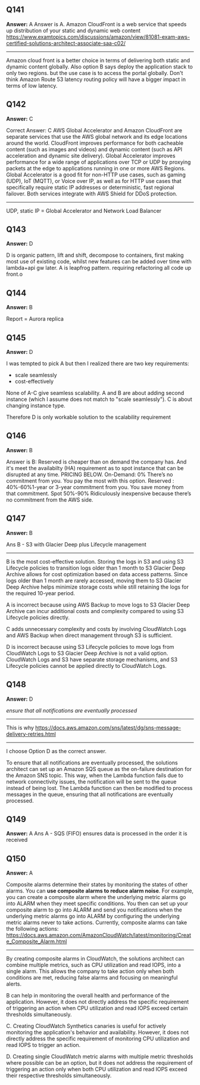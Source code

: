 ## Q141

**Answer:** A
Answer is A.
Amazon CloudFront is a web service that speeds up distribution of your static and dynamic web content
https://www.examtopics.com/discussions/amazon/view/81081-exam-aws-certified-solutions-architect-associate-saa-c02/

----------
Amazon cloud front is a better choice in terms of delivering both static and dynamic content globally. Also option B says deploy the application stack to only two regions. but the use case is to access the portal globally. Don't think Amazon Route 53 latency routing policy will have a bigger impact in terms of low latency.


## Q142

**Answer:** C

Correct Answer: C
AWS Global Accelerator and Amazon CloudFront are separate services that use the AWS global network and its edge locations around the world. CloudFront improves performance for both cacheable content (such as images and videos) and dynamic content (such as API acceleration and dynamic site delivery). Global Accelerator improves performance for a wide range of applications over TCP or UDP by proxying packets at the edge to applications running in one or more AWS Regions. Global Accelerator is a good fit for non-HTTP use cases, such as gaming (UDP), IoT (MQTT), or Voice over IP, as well as for HTTP use cases that specifically require static IP addresses or deterministic, fast regional failover. Both services integrate with AWS Shield for DDoS protection.

----------
UDP, static IP = Global Accelerator and Network Load Balancer


## Q143

**Answer:** D

D is organic pattern, lift and shift, decompose to containers, first making most use of existing code, whilst new features can be added over time with lambda+api gw later.
A is leapfrog pattern. requiring refactoring all code up front.o

## Q144

**Answer:** B

Report = Aurora replica


## Q145

**Answer:** D

I was tempted to pick A but then I realized there are two key requirements:
- scale seamlessly
- cost-effectively

None of A-C give seamless scalability. A and B are about adding second instance (which I assume does not match to "scale seamlessly"). C is about changing instance type.

Therefore D is only workable solution to the scalability requirement

## Q146

**Answer:** B

Answer is B: Reserved is cheaper than on demand the company has. And it's meet the availabilty (HA) requirement as to spot instance that can be disrupted at any time.
PRICING BELOW.
On-Demand: 0% There’s no commitment from you. You pay the most with this option.
Reserved : 40%-60%1-year or 3-year commitment from you. You save money from that commitment.
Spot 50%-90% Ridiculously inexpensive because there’s no commitment from the AWS side.

## Q147

**Answer:** B

Ans B - S3 with Glacier Deep plus Lifecycle management

---------
B is the most cost-effective solution. Storing the logs in S3 and using S3 Lifecycle policies to transition logs older than 1 month to S3 Glacier Deep Archive allows for cost optimization based on data access patterns. Since logs older than 1 month are rarely accessed, moving them to S3 Glacier Deep Archive helps minimize storage costs while still retaining the logs for the required 10-year period.

A is incorrect because using AWS Backup to move logs to S3 Glacier Deep Archive can incur additional costs and complexity compared to using S3 Lifecycle policies directly.

C adds unnecessary complexity and costs by involving CloudWatch Logs and AWS Backup when direct management through S3 is sufficient.

D is incorrect because using S3 Lifecycle policies to move logs from CloudWatch Logs to S3 Glacier Deep Archive is not a valid option. CloudWatch Logs and S3 have separate storage mechanisms, and S3 Lifecycle policies cannot be applied directly to CloudWatch Logs.

## Q148

**Answer:** D

*ensure that all notifications are eventually processed*

------
This is why https://docs.aws.amazon.com/sns/latest/dg/sns-message-delivery-retries.html

-------------
I choose Option D as the correct answer.

To ensure that all notifications are eventually processed, the solutions architect can set up an Amazon SQS queue as the on-failure destination for the Amazon SNS topic. This way, when the Lambda function fails due to network connectivity issues, the notification will be sent to the queue instead of being lost. The Lambda function can then be modified to process messages in the queue, ensuring that all notifications are eventually processed.

## Q149

**Answer:** A
Ans A - SQS (FIFO) ensures data is processed in the order it is received

## Q150

**Answer:** A

Composite alarms determine their states by monitoring the states of other alarms. You can **use composite alarms to reduce alarm noise**. For example, you can create a composite alarm where the underlying metric alarms go into ALARM when they meet specific conditions. You then can set up your composite alarm to go into ALARM and send you notifications when the underlying metric alarms go into ALARM by configuring the underlying metric alarms never to take actions. Currently, composite alarms can take the following actions:
https://docs.aws.amazon.com/AmazonCloudWatch/latest/monitoring/Create_Composite_Alarm.html


-------
By creating composite alarms in CloudWatch, the solutions architect can combine multiple metrics, such as CPU utilization and read IOPS, into a single alarm. This allows the company to take action only when both conditions are met, reducing false alarms and focusing on meaningful alerts.

B can help in monitoring the overall health and performance of the application. However, it does not directly address the specific requirement of triggering an action when CPU utilization and read IOPS exceed certain thresholds simultaneously.

C. Creating CloudWatch Synthetics canaries is useful for actively monitoring the application's behavior and availability. However, it does not directly address the specific requirement of monitoring CPU utilization and read IOPS to trigger an action.

D. Creating single CloudWatch metric alarms with multiple metric thresholds where possible can be an option, but it does not address the requirement of triggering an action only when both CPU utilization and read IOPS exceed their respective thresholds simultaneously.

